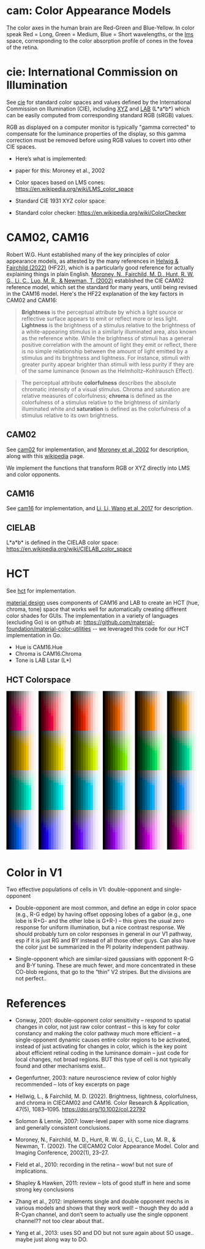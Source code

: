 # cam: Color Appearance Models

The color axes in the human brain are Red-Green and Blue-Yellow. In color speak Red = Long, Green = Medium, Blue = Short wavelengths, or the [lms](lms) space, corresponding to the color absorption profile of cones in the fovea of the retina.

# cie: International Commission on Illumination

See [cie](cie) for standard color spaces and values defined by the International Commission on Illumination (CIE), including [XYZ](https://en.wikipedia.org/wiki/CIE_1931_color_space) and [LAB](https://en.wikipedia.org/wiki/CIELAB_color_space) (L\*a\*b\*) which can be easily computed from corresponding standard RGB (sRGB) values.

RGB as displayed on a computer monitor is typically "gamma corrected" to compensate for the luminance properties of the display, so this gamma correction must be removed before using RGB values to covert into other CIE spaces.

* Here’s what is implemented: 

* paper for this: Moroney et al., 2002

* Color spaces based on LMS cones: https://en.wikipedia.org/wiki/LMS_color_space

* Standard CIE 1931 XYZ color space: 

* Standard color checker: https://en.wikipedia.org/wiki/ColorChecker

# CAM02, CAM16

Robert W.G. Hunt established many of the key principles of color appearance models, as attested by the many references in [Helwig & Fairchild (2022)](#references) (HF22), which is a particularly good reference for actually explaining things in plain English.  [Moroney, N., Fairchild, M. D., Hunt, R. W. G., Li, C., Luo, M. R., & Newman, T. (2002)](#references) established the CIE CAM02 reference model, which set the standard for many years, until being revised in the CAM16 model.  Here's the HF22 explanation of the key factors in CAM02 and CAM16:

> **Brightness** is the perceptual attribute by which a light source or reflective surface appears to emit or reflect more or less light.  **Lightness** is the brightness of a stimulus relative to the brightness of a white-appearing stimulus in a similarly illuminated area, also known as the reference white.  While the brightness of stimuli has a general positive correlation with the amount of light they emit or reflect, there is no simple relationship between the amount of light emitted by a stimulus and its brightness and lightness. For instance, stimuli with greater purity appear brighter than stimuli with less purity if they are of the same luminance (known as the Helmholtz–Kohlrausch Effect).

> The perceptual attribute **colorfulness** describes the absolute chromatic intensity of a visual stimulus. Chroma and saturation are relative measures of colorfulness; **chroma** is defined as the colorfulness of a stimulus relative to the brightness of similarly illuminated white and **saturation** is defined as the colorfulness of a stimulus relative to its own brightness.

## CAM02

See [cam02](cam02) for implementation, and [Moroney et al, 2002](#references) for description, along with this [wikipedia](https://en.wikipedia.org/wiki/CIECAM02) page.

We implement the functions that transform RGB or XYZ directly into LMS and color opponents.

## CAM16

See [cam16](cam16) for implementation, and [Li, Li, Wang et al, 2017](#references) for description.

## CIELAB

L\*a\*b\* is defined in the CIELAB color space: https://en.wikipedia.org/wiki/CIELAB_color_space

# HCT

See [hct](hct) for implementation.

[material design](https://material.io/blog/science-of-color-design) uses components of CAM16 and LAB to create an HCT (hue, chroma, tone) space that works well for automatically creating different color shades for GUIs.  The implementation in a variety of languages (excluding Go) is on github at: https://github.com/material-foundation/material-color-utilities -- we leveraged this code for our HCT implementation in Go.

* Hue is CAM16.Hue
* Chroma is CAM16.Chroma
* Tone is LAB Lstar (L\*)

## HCT Colorspace

![hct colorspace](examples/hctspace/hctspace.png)

# Color in V1

Two effective populations of cells in V1: double-opponent and single-opponent

* Double-opponent are most common, and define an edge in color space (e.g., R-G edge) by having offset opposing lobes of a gabor (e.g., one lobe is R+G- and the other lobe is G+R-) – this gives the usual zero response for uniform illumination, but a nice contrast response. We should probably turn on color responses in general in our V1 pathway, esp if it is just RG and BY instead of all those other guys. Can also have the color just be summarized in the PI polarity independent pathway.

* Single-opponent which are similar-sized gaussians with opponent R-G and B-Y tuning. These are much fewer, and more concentrated in these CO-blob regions, that go to the “thin” V2 stripes. But the divisions are not perfect..

# References

* Conway, 2001: double-opponent color sensitivity – respond to spatial changes in color, not just raw color contrast – this is key for color constancy and making the color pathway much more efficient – a single-opponent dynamic causes entire color regions to be activated, instead of just activating for changes in color, which is the key point about efficient retinal coding in the luminance domain – just code for local changes, not broad regions. BUT this type of cell is not typically found and other mechanisms exist..

* Gegenfurtner, 2003: nature neuroscience review of color highly recommended – lots of key excerpts on page

* Hellwig, L., & Fairchild, M. D. (2022). Brightness, lightness, colorfulness, and chroma in CIECAM02 and CAM16. Color Research & Application, 47(5), 1083–1095. https://doi.org/10.1002/col.22792

* Solomon & Lennie, 2007: lower-level paper with some nice diagrams and generally consistent conclusions.

* Moroney, N., Fairchild, M. D., Hunt, R. W. G., Li, C., Luo, M. R., & Newman, T. (2002). The CIECAM02 Color Appearance Model. Color and Imaging Conference, 2002(1), 23–27.

* Field et al., 2010: recording in the retina – wow! but not sure of implications.

* Shapley & Hawken, 2011: review – lots of good stuff in here and some strong key conclusions

* Zhang et al., 2012: implements single and double opponent mechs in various models and shows that they work well! – though they do add a R-Cyan channel, and don’t seem to actually use the single opponent channel?? not too clear about that..

* Yang et al., 2013: uses SO and DO but not sure again about SO usage.. maybe just along way to DO.


